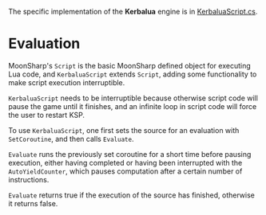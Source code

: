 The specific implementation of the **Kerbalua** engine is in [KerbaluaScript.cs](Kerbalua/Scripting/KerbaluaScript.cs).

# Evaluation
MoonSharp's `Script` is the basic MoonSharp defined object for executing Lua code, and `KerbaluaScript` extends `Script`, adding some functionality to make script execution interruptible.

`KerbaluaScript` needs to be interruptible because otherwise script code will pause the game until it finishes, and an infinite loop in script code will force the user to restart KSP.

To use `KerbaluaScript`, one first sets the source for an evaluation with `SetCoroutine`, and then calls `Evaluate`.

`Evaluate` runs the previously set coroutine for a short time before pausing execution, either having completed or having been interrupted with the `AutoYieldCounter`, which pauses computation after a certain number of instructions.

`Evaluate` returns true if the execution of the source has finished, otherwise it returns false.